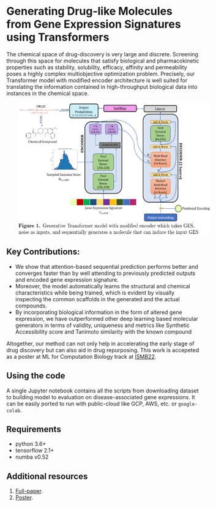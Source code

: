 # Generating Drug-like Molecules from Gene Expression Signatures using Transformers

The chemical space of drug-discovery is very large and discrete. Screening through this space for molecules that satisfy biological and pharmacokinetic properties such as stability, solubility, efficacy, affinity and permeability poses a highly complex multiobjective optimization problem. Precisely, our Transformer model with modified encoder architecture is well suited for translating the information contained in high-throughput biological data into instances in the chemical space. 

<img src='/images/Transformer_Architecture.PNG' align="center" width="700" height="350" style="vertical-align:left;margin:0px 30px">

## Key Contributions:
* We show that attention-based sequential prediction performs better and converges faster than by well attending to previously predicted outputs and encoded gene expression signature.
* Moreover, the model automatically learns the structural and chemical characteristics while being trained, which is evident by visually inspecting the common scaffolds in the generated and the actual compounds.
* By incorporating biological information in the form of altered gene expression, we have outperformed other deep learning based molecular generators in terms of validity, uniqueness and metrics like Synthetic Accessibility score and Tanimoto similarity with the known compound

Altogether, our method can not only help in accelerating the early stage of drug discovery but can also aid in drug repurposing. This work is accepeted as a poster at ML for Computation Biology track at [ISMB22](https://www.iscb.org/ismb2022).


## Using the code
A single Jupyter notebook contains all the scripts from downloading dataset to building model to evaluation on disease-associated gene expressions. It can be easily ported to run with public-cloud like GCP, AWS, etc. or `google-colab`.



## Requirements
* python 3.6+
* tensorflow 2.1+
* numba v0.52

## Additional resources
1. [Full-paper](https://drive.google.com/file/d/1vX8XD287tBKwLgkcCn0zyrv7pLX4lqhA/view?usp=sharing).
2. [Poster](https://iscb.junolive.co/ismb2022/library/search/ismb2022_poster_751).

